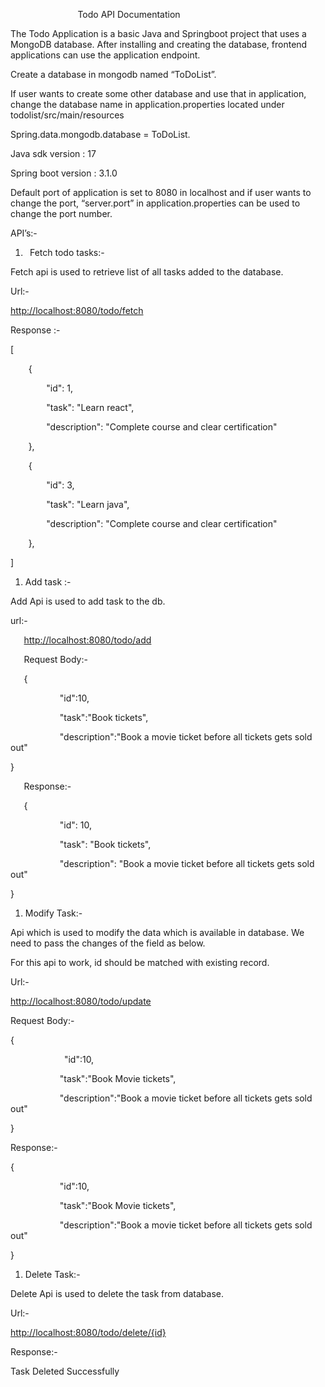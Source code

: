﻿`				`Todo API Documentation


The Todo Application is a basic Java and Springboot project that uses a MongoDB database. After installing and creating the database, frontend applications can use the application endpoint.

Create a database in mongodb named “ToDoList”.

If user wants to create some other database and use that in application, change the database name in application.properties located under todolist/src/main/resources


Spring.data.mongodb.database = ToDoList.

Java sdk version : 17

Spring boot version : 3.1.0


Default port of application is set to 8080 in localhost and if user wants to change the port, “server.port” in application.properties can be used to change the port number.

API’s:-

1. ` `Fetch todo tasks:-

Fetch api is used to retrieve list of all tasks added to the database.

Url:-  

[http://localhost:8080/todo/fetch]()


Response :-

[

`    `{

`        `"id": 1,

`        `"task": "Learn react",

`        `"description": "Complete course and clear certification"

`    `},

`    `{

`        `"id": 3,

`        `"task": "Learn java",

`        `"description": "Complete course and clear certification"

`    `},

]


1. Add task :-

Add Api is used to add task to the db.

url:-



`	`[http://localhost:8080/todo/add]()

`	`Request Body:-

`	`{

`    		`"id":10,

`    		`"task":"Book tickets",

`    		`"description":"Book a movie ticket before all tickets gets sold out"

}

`	`Response:-

`	`{

`    		`"id": 10,

`    		`"task": "Book tickets",

`    		`"description": "Book a movie ticket before all tickets gets sold out"

}


1. Modify Task:-

Api which is used to modify the data which is available in database. We need to pass the changes of the field as below.

For this api to work, id should be matched with existing record.

Ur<a name="_hlt149832328"></a><a name="_hlt149832329"></a>l<a name="_hlt149832442"></a>:-  

[http://localhost:8080/todo/update]()

Request Body:-

{

`   		 `"id":10,

`    		`"task":"Book Movie tickets",

`    		`"description":"Book a movie ticket before all tickets gets sold out"

}

Response:-

{

`    		`"id":10,

`    		`"task":"Book Movie tickets",

`    		`"description":"Book a movie ticket before all tickets gets sold out"

}


1. Delete Task:-

Delete Api is used to delete the task from database.

Url:-

[http://localhost:8080/todo/delete/{id}]()

Response:-

Task Deleted Successfully












